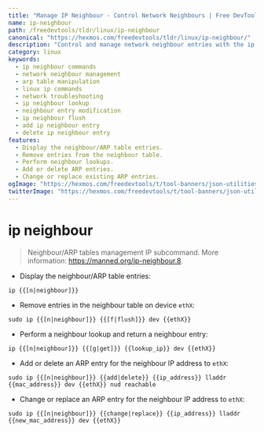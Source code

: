 ```yaml
---
title: "Manage IP Neighbour - Control Network Neighbours | Free DevTools"
name: ip-neighbour
path: /freedevtools/tldr/linux/ip-neighbour
canonical: "https://hexmos.com/freedevtools/tldr/linux/ip-neighbour/"
description: "Control and manage network neighbour entries with the ip neighbour command.  View, add, delete, and modify ARP entries efficiently. Free online tool, no registration required."
category: linux
keywords:
  - ip neighbour commands
  - network neighbour management
  - arp table manipulation
  - linux ip commands
  - network troubleshooting
  - ip neighbour lookup
  - neighbour entry modification
  - ip neighbour flush
  - add ip neighbour entry
  - delete ip neighbour entry
features:
  - Display the neighbour/ARP table entries.
  - Remove entries from the neighbour table.
  - Perform neighbour lookups.
  - Add or delete ARP entries.
  - Change or replace existing ARP entries.
ogImage: "https://hexmos.com/freedevtools/t/tool-banners/json-utilities-banner.png"
twitterImage: "https://hexmos.com/freedevtools/t/tool-banners/json-utilities-banner.png"
---
```


# ip neighbour

> Neighbour/ARP tables management IP subcommand.
> More information: <https://manned.org/ip-neighbour.8>.

- Display the neighbour/ARP table entries:

`ip {{[n|neighbour]}}`

- Remove entries in the neighbour table on device `ethX`:

`sudo ip {{[n|neighbour]}} {{[f|flush]}} dev {{ethX}}`

- Perform a neighbour lookup and return a neighbour entry:

`ip {{[n|neighbour]}} {{[g|get]}} {{lookup_ip}} dev {{ethX}}`

- Add or delete an ARP entry for the neighbour IP address to `ethX`:

`sudo ip {{[n|neighbour]}} {{add|delete}} {{ip_address}} lladdr {{mac_address}} dev {{ethX}} nud reachable`

- Change or replace an ARP entry for the neighbour IP address to `ethX`:

`sudo ip {{[n|neighbour]}} {{change|replace}} {{ip_address}} lladdr {{new_mac_address}} dev {{ethX}}`
